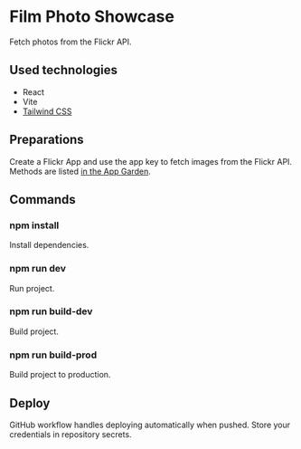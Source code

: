 # **Film Photo Showcase**

Fetch photos from the Flickr API.

## **Used technologies**

- React
- Vite
- [Tailwind CSS](https://tailwindcss.com/)

## **Preparations**

Create a Flickr App and use the app key to fetch images from the Flickr API. Methods are listed [in the App Garden](https://www.flickr.com/services/api/).

## **Commands**

### **npm install**

Install dependencies.

### **npm run dev**

Run project.

### **npm run build-dev**

Build project.

### **npm run build-prod**

Build project to production.

## **Deploy**

GitHub workflow handles deploying automatically when pushed. Store your credentials in repository secrets.